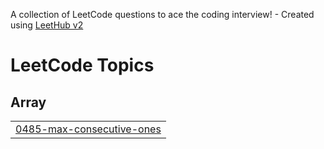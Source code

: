A collection of LeetCode questions to ace the coding interview! - Created using [LeetHub v2](https://github.com/arunbhardwaj/LeetHub-2.0)
<!---LeetCode Topics Start-->
# LeetCode Topics
## Array
|  |
| ------- |
| [0485-max-consecutive-ones](https://github.com/vintech018/leetcode-solutions/tree/master/0485-max-consecutive-ones) |
<!---LeetCode Topics End-->